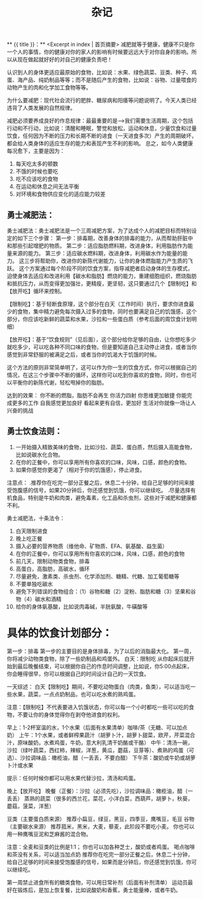 ﻿---
title: 杂记
tags: 杂
categories: 个人随笔
---
** {{ title }}：** <Excerpt in index | 首页摘要>
减肥就等于健康，健康不只是你一个人的事情，你的健康对你的家人的影响有时候要远远大于对你自身的影响。所以从现在做起就好好的对自己的健康负责吧！

认识到人的身体更适应最原始的食物，比如说：水果、绿色蔬菜、豆类、种子、鸡蛋、海产品、纯奶制品等等；而不是随后产生的食物，比如说：谷物、过量喂食的动物产生的肉和化学加工食物等等。

为什么要减肥：现代社会流行的肥胖、糖尿病和阳痿等问题说明了。今天人类已经违背了人类发展的自然规律。

减肥必须要养成良好的作息规律：最最重要的是-->我们需要生活周期，这个包括行动和不行动，比如说：清醒和睡眠，警觉和放松，运动和休息，少量饮食和过量饮食，任何因为不断的压力和长期不断的进食（一天进食多次）产生的周期破坏，都会给人类身体的适应生存的能力和表现产生不利的影响。
总之，如今人类健康每况愈下，主要是因为：
1. 每天吃太多的顿数
2. 不饿的时候也要吃
3. 吃不应该吃的食物
4. 在运动和休息之间无法平衡
5. 对环境和食物供应变化的适应能力较差


## 勇士减肥法：
勇士减肥法：勇士减肥法是一个三周减肥方案，为了达成个人的减肥目标而特别设定的如下三个步骤：
第一步：排毒期，改善身体的排毒的能力，从而帮助肝脏中和那些引起增肥的物质。
第二步：适应脂肪燃料期，改进身体，利用脂肪作为能量来源的能力。
第三步：适应碳水燃料期，改进身体，利用碳水作为能量的能力。
这三步将帮助你，改进你的新陈代谢能力，让你的身体燃脂能力产生质的飞跃。
这个方案通过每个阶段不同的饮食方案，指导减肥者启动身体的生存模式，迫使身体去适应和改进利用【碳水和脂肪】燃烧的能力，重建细胞组织，燃烧脂肪和抵抗压力，从而变得更加强壮，更精瘦，更坚韧，这只要通过几个【限制吃】和【放开吃】循环来控制。

【限制吃】：基于轻断食原理，这个部分在白天（工作时间）执行，要求你进食最少的食物，集中精力避免每次摄入过多的食物，同时也要满足自己的饥饿感，这个部分，你应该吃新鲜的蔬菜和水果，沙拉和一些蛋白质（参考后面的周饮食计划明细）

【放开吃】：基于“饮食规则”（见后面），这个部分给你足够的自由，让你想吃多少就吃多少，可以吃各种不同口味的食物，但是要知道自己主动停止进食，或者当你感觉到非常舒服的被满足之后，或者当你的饥渴大于饥饿的时候。

这个方法的原则非常简单明了，这可以作为你一生的饮食方式，你可以根据自己的情况，在这三个步骤中不断的循环，这样你可以吃到你喜欢的食物，同时，你也可以平衡你的新陈代谢，轻松甩掉你的脂肪。

达到的效果：
你不断的燃脂，脂肪不会再生
你活力四射
你思维更加敏捷
你能完成更多的工作
自我感觉更加良好
看起来更有自信，更加好
生活对你就像一场让人兴奋的挑战


## 勇士饮食法则：
1. 一开始摄入精致美味的食物，比如沙拉、蔬菜、蛋白质，然后摄入高能食物，比如说碳水化合物。
2. 在你的正餐中，你可以享用所有你喜欢的口味，风味，口感，颜色的食物。
3. 如果你感觉你更渴了（相对于你的饥饿感），停止进食。

注意点：
.推荐你在吃完一部分正餐之后，休息二十分钟，给自己足够的时间来接受饱腹感的信号，如果20分钟后，你还感觉到饥饿，你可以继续吃。
.尽量选择有机食品，特别是牛奶和肉类，避免毒素，化工品和杀虫剂，这些对于减肥和健康都不利。

勇士减肥法，十条法令：
1. 白天限制进食
2. 晚上吃正餐
3. 摄入必要的营养物质（维他命、矿物质、EFA、氨基酸、益生菌）
4. 在你的正餐中，你可以享用所有你喜欢的口味，风味，口感，颜色的食物
5. 前几天，限制动物类食物，排毒
6. 高蛋白，高脂肪，高碳水，循环
7. 尽量避免，激素类、杀虫剂、化学添加剂、糖精、代糖、加工葡萄糖等
8. 不要单独吃碳水
9. 避免下列错误的食物组合：（1）谷物和糖（2）淀粉、脂肪和糖（3）坚果和谷物（4）碳水和酒精
10. 给你的身体氨基酸，比如说肉毒碱，半胱氨酸，牛磺酸等

# 具体的饮食计划部分：
第一步：排毒
第一步的主要目的是身体排毒，为了以后的消脂最大化。
第一周，你将减少动物类食物，除了一些奶制品和鸡蛋外。
白天：限制吃
从你起床后就开始到最后晚餐结束，可以根据你自己的作息时间调整，比如说，你5:00点起床，你会睡得很早，你可以根据自己的时间设计自己的一天饮食。

一天综述：
白天【限制吃】期间，不要吃动物蛋白（肉类，鱼类），可以适当吃一些水果，蔬菜，一点点奶制品，也可以吃水煮的熟鸡蛋。

注意：【限制吃】不代表要进入饥饿状态，你可以每一个小时都吃一些可以吃的食物，不要让你的身体觉得你在剥夺他进食的权利。

早上：1-2杯室温的水，1个水果（后面有水果清单）咖啡/茶（无糖、可以加点奶）
上午：1个水果，或者鲜榨果蔬汁（胡萝卜汁，胡萝卜甜菜，欧芹，芹菜混合汁，原味酸奶，水煮鸡蛋，牛奶，意大利乳清干奶酪或干酪）
中午：清汤一碗，沙拉（绿叶蔬菜，西红柿，辣椒，洋葱，黄瓜，蘑菇，豆芽等）、煮熟的鸡蛋（可选）、沙拉调味品：橄榄油，醋（一丢丢，不要白醋）
下午茶：酸奶或牛奶或胡萝卜汁或水果

提示：任何时候你都可以用水果代替沙拉，清汤和鸡蛋。

晚上【放开吃】
晚餐（正餐）：沙拉（必须先吃），沙拉调味品：橄榄油，醋（一丢丢）
蒸熟的蔬菜（很多的西兰花，菜花，小洋白菜，西葫芦，胡萝卜，秋葵，蘑菇，菠菜，洋葱）

豆类（主要蛋白质来源） 推荐小扁豆，绿豆，黑豆，四季豆，鹰嘴豆，毛豆
谷物（主要碳水来源） 推荐菰米，黑米，大麦，藜麦，此阶段不要吃小麦。
你也可以用一种鹰嘴豆泥和芝麻酱的混合物。

注意：全麦和豆类的比例是1:1；
你也可以加各种芝士，酸奶或者鸡蛋。
喝点咖啡和茶没有关系，可以适当加点奶
推荐你在吃完一部分正餐之后，休息二十分钟，给自己足够的时间来接受饱腹感的信号，如果而是分钟后，你还感觉到饥饿，你可以继续吃。


第一周禁止进食所有的糖类食物，可以用日常补剂（后面有补剂清单）
运动员最好在锻炼后，是加上恢复餐，比如说酸奶和香蕉，勇士能量棒，或者牛奶。